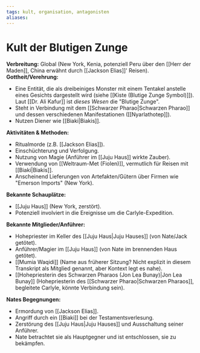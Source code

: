 ```yaml
---
tags: kult, organisation, antagonisten
aliases:
---
```

# Kult der Blutigen Zunge

**Verbreitung:** Global (New York, Kenia, potenziell Peru über den [[Herr der Maden]], China erwähnt durch [[Jackson Elias]]' Reisen).
**Gottheit/Verehrung:**
*   Eine Entität, die als dreibeiniges Monster mit einem Tentakel anstelle eines Gesichts dargestellt wird (siehe [[Kiste (Blutige Zunge Symbol)]]). Laut [[Dr. Ali Kafur]] ist *dieses Wesen* die "Blutige Zunge".
*   Steht in Verbindung mit dem [[Schwarzer Pharao|Schwarzen Pharao]] und dessen verschiedenen Manifestationen ([[Nyarlathotep]]).
*   Nutzen Diener wie [[Biaki|Biakis]].

**Aktivitäten & Methoden:**
*   Ritualmorde (z.B. [[Jackson Elias]]).
*   Einschüchterung und Verfolgung.
*   Nutzung von Magie (Anführer im [[Juju Haus]] wirkte Zauber).
*   Verwendung von [[Weltraum-Met (Fiolen)]], vermutlich für Reisen mit [[Biaki|Biakis]].
*   Anscheinend Lieferungen von Artefakten/Gütern über Firmen wie "Emerson Imports" (New York).

**Bekannte Schauplätze:**
*   [[Juju Haus]] (New York, zerstört).
*   Potenziell involviert in die Ereignisse um die Carlyle-Expedition.

**Bekannte Mitglieder/Anführer:**
*   Hohepriester im Keller des [[Juju Haus|Juju Hauses]] (von Nate/Jack getötet).
*   Anführer/Magier im [[Juju Haus]] (von Nate im brennenden Haus getötet).
*   [[Mumia Waqidi]] (Name aus früherer Sitzung? Nicht explizit in diesem Transkript als Mitglied genannt, aber Kontext legt es nahe).
*   [[Hohepriesterin des Schwarzen Pharaos (Jon Lea Bunay)|Jon Lea Bunay]] (Hohepriesterin des [[Schwarzer Pharao|Schwarzen Pharaos]], begleitete Carlyle, könnte Verbindung sein).

**Nates Begegnungen:**
*   Ermordung von [[Jackson Elias]].
*   Angriff durch ein [[Biaki]] bei der Testamentsverlesung.
*   Zerstörung des [[Juju Haus|Juju Hauses]] und Ausschaltung seiner Anführer.
*   Nate betrachtet sie als Hauptgegner und ist entschlossen, sie zu bekämpfen.